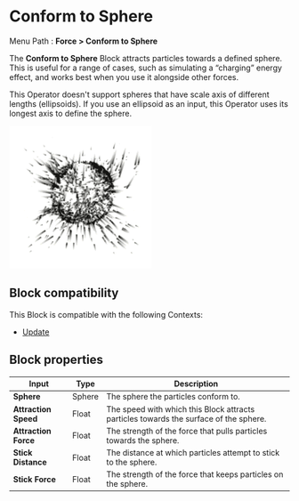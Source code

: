 # Conform to Sphere

Menu Path : **Force > Conform to Sphere**

The **Conform to Sphere** Block attracts particles towards a defined sphere. This is useful for a range of cases, such as simulating a “charging” energy effect, and works best when you use it alongside other forces.

This Operator doesn't support spheres that have scale axis of different lengths (ellipsoids). If you use an ellipsoid as an input, this Operator uses its longest axis to define the sphere.

![](Images/Block-ConformToSphereExample.gif)

## Block compatibility

This Block is compatible with the following Contexts:

- [Update](Context-Update.md)

## Block properties

| **Input**            | **Type** | **Description**                                              |
| -------------------- | -------- | ------------------------------------------------------------ |
| **Sphere**           | Sphere   | The sphere the particles conform to.                         |
| **Attraction Speed** | Float    | The speed with which this Block attracts particles towards the surface of the sphere. |
| **Attraction Force** | Float    | The strength of the force that pulls particles towards the sphere. |
| **Stick Distance**   | Float    | The distance at which particles attempt to stick to the sphere. |
| **Stick Force**      | Float    | The strength of the force that keeps particles on the sphere. |
